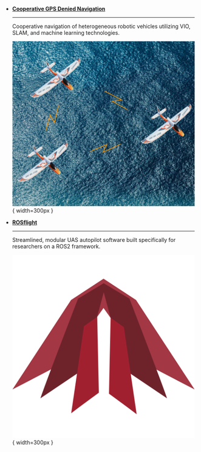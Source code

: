 <!--
EDITING GUIDELINES

This page is organized with Material for MkDocs' grid feature.

To add an entry to this page, we need to do two things:
1. Add a project photo and entry to the current_projects.md page.
2. Copy the template project page and fill it with your project information.

To do the first:
Copy the template below and add it inside the <div> HTML blocks. Add an overview picture to docs/research/projects/assets/{your project name}. This photo should be cropped square and about 600x600 in size (to keep webpage page load times quick).

To do the second:
Copy the template.md file in the docs/directory/projects folder, renaming your copy to {project_name}.md. Fill the template with whatever information you'd like to include to show off your project. You can add additional photos to your assets folder and include them there. 

Once you've done this follow the instructions in the README.md to build and host the webpage locally (it's much easier than it sounds) and make sure everything looks good with your additions. Also, check out the documentation for Material for MkDocs to learn about what you can do with your page: https://squidfunk.github.io/mkdocs-material/

All projects, past and current, are found in this directory so their URLs don't change when they get moved from current to past.

TEMPLATE
```
-   [**Project Name**](projects/project_name.md)

    ---

    Single sentence summary of project.

    ![Overview image of project](projects/assets/project/picture.png){ width=250px }
```
-->

<div class="grid cards" markdown>

-   [**Cooperative GPS Denied Navigation**](projects/cooperative_gps_denied_nav.md)

    ---

    Cooperative navigation of heterogeneous robotic vehicles utilizing VIO, SLAM, and machine learning technologies.

    ![](projects/assets/cooperative_gps_denied_nav/uavs_over_ocean.png){ width=300px }

-   [**ROSflight**](https://rosflight.org/)

    ---

    Streamlined, modular UAS autopilot software built specifically for researchers on a ROS2 framework.

    ![](projects/assets/rosflight/logo.png){ width=300px }

</div>
